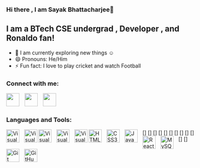 ### Hi there , I am Sayak Bhattacharjee👋

## I am a BTech CSE undergrad , Developer , and Ronaldo fan!

- 🌱 I am currently exploring new things :relaxed:
- 😄 Pronouns: He/Him
- ⚡ Fun fact: I love to play cricket and watch Football

### Connect with me:

[<img src="https://cdn.jsdelivr.net/gh/devicons/devicon/icons/linkedin/linkedin-original.svg" width="35px" style="padding-right:10px"/>](https://www.linkedin.com/in/sayak-bhattacharjee-0999341b4/)
[<img src="https://cdn.jsdelivr.net/gh/devicons/devicon/icons/facebook/facebook-original.svg" width="35px" style="padding-right:10px"/>](https://www.facebook.com/sayak.bhattacharya.161)
[<img src="https://cdn.jsdelivr.net/gh/devicons/devicon/icons/twitter/twitter-original.svg" width="35px" style="padding-right:10px"/>](https://twitter.com/Sayak_187)

### Languages and Tools:

[<img align="left" alt="Visual Studio Code" width="35px" src="https://cdn.jsdelivr.net/gh/devicons/devicon/icons/vscode/vscode-original.svg" style="padding-right:10px;" />]
[<img align="left" alt="Visual Studio Code" width="35px" src="https://cdn.jsdelivr.net/gh/devicons/devicon/icons/cplusplus/cplusplus-original.svg" />]
[<img align="left" alt="Visual Studio Code" width="35px" src="https://cdn.jsdelivr.net/gh/devicons/devicon/icons/python/python-original.svg" style="padding-right:10px;" />]
[<img align="left" alt="Visual Studio Code" width="35px" src="https://cdn.jsdelivr.net/gh/devicons/devicon/icons/c/c-original.svg" style="padding-right:10px;" />]
[<img align="left" alt="Visual Studio Code" width="35px" src="https://cdn.jsdelivr.net/gh/devicons/devicon/icons/opencv/opencv-original.svg" />]
[<img align="left" alt="HTML5" width="35px" src="https://cdn.jsdelivr.net/gh/devicons/devicon/icons/html5/html5-original.svg" style="padding-right:10px;" />]
[<img align="left" alt="CSS3" width="35px" src="https://cdn.jsdelivr.net/gh/devicons/devicon/icons/css3/css3-original.svg" style="padding-right:10px;" />]
[<img align="left" alt="JavaScript" width="35px" src="https://cdn.jsdelivr.net/gh/devicons/devicon/icons/javascript/javascript-original.svg" style="padding-right:10px;" />]
[<img align="left" alt="React" width="35px" src="https://cdn.jsdelivr.net/gh/devicons/devicon/icons/react/react-original.svg" style="padding-right:10px;" />]
[<img align="left" alt="MySQL" width="35px" src="https://cdn.jsdelivr.net/gh/devicons/devicon/icons/mysql/mysql-original.svg" style="padding-right:10px;" />]
[<img align="left" alt="Git" width="35px" src="https://cdn.jsdelivr.net/gh/devicons/devicon/icons/git/git-original.svg" style="padding-right:10px;" />]
[<img align="left" alt="GitHub" width="35px" src="https://cdn.jsdelivr.net/gh/devicons/devicon/icons/github/github-original.svg" style="padding-right:10px;" />]
